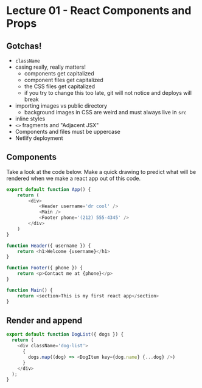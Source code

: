# Lecture 01 - React Components and Props

## Gotchas!
- `className`
- casing really, really matters! 
    - components get capitalized
    - component files get capitalized
    - the CSS files get capitalized
    - if you try to change this too late, git will not notice and deploys will break  
- importing images vs public directory
    - background images in CSS are weird and must always live in `src`
- inline styles
- `<>` fragments and "Adjacent JSX"
- Components and files must be uppercase
- Netlify deployment

## Components

Take a look at the code below. Make a quick drawing to predict what will be rendered when we make a react app out of this code.

```js
export default function App() {
    return (
        <div>
            <Header username='dr cool' />
            <Main />
            <Footer phone='(212) 555-4345' />
        </div>
    )
}

function Header({ username }) {
    return <h1>Welcome {username}</h1>
}

function Footer({ phone }) {
    return <p>Contact me at {phone}</p>
}

function Main() {
    return <section>This is my first react app</section>
}
```

## Render and append

```js
export default function DogList({ dogs }) {
  return (
    <div className='dog-list'>
      {
        dogs.map((dog) => <DogItem key={dog.name} {...dog} />)
      }
    </div>
  );
}
```
